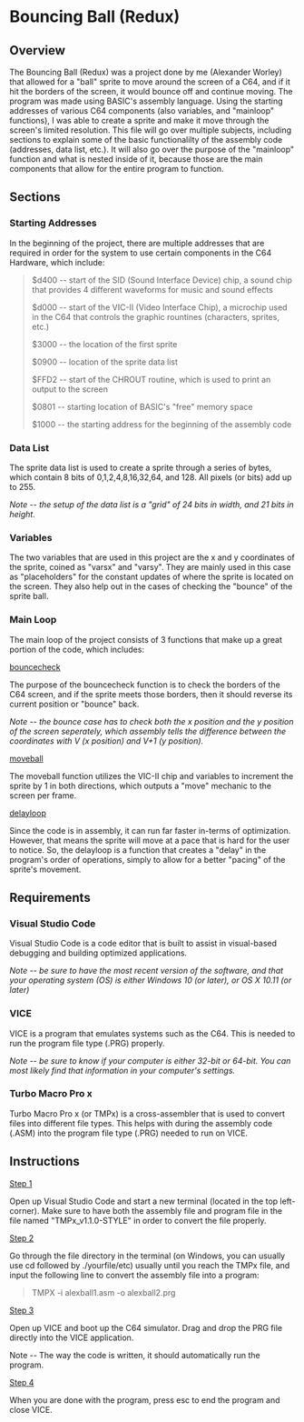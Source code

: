 # Bouncing Ball (Redux)

## Overview

The Bouncing Ball (Redux) was a project done by me (Alexander Worley) that allowed for a "ball" sprite to move around the screen of a C64, and if it hit the borders of the screen, it would bounce off and continue moving. The program was made using BASIC's assembly language. Using the starting addresses of various C64 components (also variables, and "mainloop" functions), I was able to create a sprite and make it move through the screen's limited resolution. This file will go over multiple subjects, including sections to explain some of the basic functionalilty of the assembly code (addresses, data list, etc.). It will also go over the purpose of the "mainloop" function and what is nested inside of it, because those are the main components that allow for the entire program to function.

## Sections

### Starting Addresses

In the beginning of the project, there are multiple addresses that are required in order for the system to use certain components in the C64 Hardware, which include:

>$d400 -- start of the SID (Sound Interface Device) chip, a sound chip that provides 4 different waveforms for music and sound effects
>
>$d000 -- start of the VIC-II (Video Interface Chip), a microchip used in the C64 that controls the graphic rountines (characters, sprites, etc.)
>
>$3000 -- the location of the first sprite
>
>$0900 -- location of the sprite data list
>
>$FFD2 -- start of the CHROUT routine, which is used to print an output to the screen
>
>$0801 -- starting location of BASIC's "free" memory space
>
>$1000 -- the starting address for the beginning of the assembly code

### Data List

The sprite data list is used to create a sprite through a series of bytes, which contain 8 bits of 0,1,2,4,8,16,32,64, and 128. All pixels (or bits) add up to 255.

*Note -- the setup of the data list is a "grid" of 24 bits in width, and 21 bits in height.*

### Variables

The two variables that are used in this project are the x and y coordinates of the sprite, coined as "varsx" and "varsy". They are mainly used in this case as "placeholders" for the constant updates of where the sprite is located on the screen. They also help out in the cases of checking the "bounce" of the sprite ball.

### Main Loop

The main loop of the project consists of 3 functions that make up a great portion of the code, which includes:

<ins>bouncecheck</ins>

The purpose of the bouncecheck function is to check the borders of the C64 screen, and if the sprite meets those borders, then it should reverse its current position or "bounce" back.

*Note -- the bounce case has to check both the x position and the y position of the screen seperately, which assembly tells the difference between the coordinates with V (x position) and V+1 (y position).*

<ins>moveball</ins>

The moveball function utilizes the VIC-II chip and variables to increment the sprite by 1 in both directions, which outputs a "move" mechanic to the screen per frame.

<ins>delayloop</ins>

Since the code is in assembly, it can run far faster in-terms of optimization. However, that means the sprite will move at a pace that is hard for the user to notice. So, the delayloop is a function that creates a "delay" in the program's order of operations, simply to allow for a better "pacing" of the sprite's movement.

## Requirements

### Visual Studio Code

Visual Studio Code is a code editor that is built to assist in visual-based debugging and building optimized applications.

*Note -- be sure to have the most recent version of the software, and that your operating system (OS) is either Windows 10 (or later), or OS X 10.11 (or later)*

### VICE

VICE is a program that emulates systems such as the C64. This is needed to run the program file type (.PRG) properly.

*Note -- be sure to know if your computer is either 32-bit or 64-bit. You can most likely find that information in your computer's settings.*

### Turbo Macro Pro x

Turbo Macro Pro x (or TMPx) is a cross-assembler that is used to convert files into different file types. This helps with during the assembly code (.ASM) into the program file type (.PRG) needed to run on VICE.

## Instructions

<ins>Step 1</ins>

Open up Visual Studio Code and start a new terminal (located in the top left-corner). Make sure to have both the assembly file and program file in the file named "TMPx_v1.1.0-STYLE" in order to convert the file properly.

<ins>Step 2</ins>

Go through the file directory in the terminal (on Windows, you can usually use cd followed by ./yourfile/etc) usually until you reach the TMPx file, and input the following line to convert the assembly file into a program:

>TMPX -i alexball1.asm -o alexball2.prg

<ins>Step 3</ins>

Open up VICE and boot up the C64 simulator. Drag and drop the PRG file directly into the VICE application.

Note -- The way the code is written, it should automatically run the program.

<ins>Step 4</ins>

When you are done with the program, press esc to end the program and close VICE.


